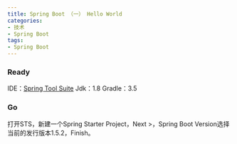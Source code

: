 ```yaml
---
title: Spring Boot （一） Hello World
categories:
- 技术
- Spring Boot
tags:
- Spring Boot
---
```


### Ready

IDE：[Spring Tool Suite](https://spring.io/tools)
Jdk：1.8
Gradle：3.5

### Go

打开STS，新建一个Spring Starter Project，Next >，Spring Boot Version选择当前的发行版本1.5.2，Finish。


